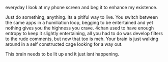 everyday I look at my phone screen and beg it to enhance my existence. 

Just do something, anything. Its a pitiful way to live. You switch between the same apps in a humiliation loop, begging to be entertained and yet nothing gives you the highness you crave. 4chan used to have enough entropy to keep it slightly entertaining, all you had to do was develop filters to the rude comments, but now that too is meh. Your brain is just walking around in a self constructed cage looking for a way out.

This brain needs to be lit up and it just isnt happening. 
